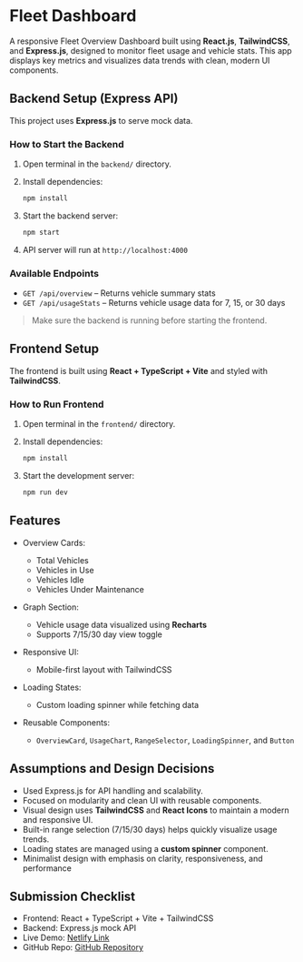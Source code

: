 # Fleet Dashboard

A responsive Fleet Overview Dashboard built using **React.js**, **TailwindCSS**, and **Express.js**, designed to monitor fleet usage and vehicle stats. This app displays key metrics and visualizes data trends with clean, modern UI components.

## Backend Setup (Express API)

This project uses **Express.js** to serve mock data.

### How to Start the Backend

1. Open terminal in the `backend/` directory.

2. Install dependencies:

   ```bash
   npm install
   ```

3. Start the backend server:

   ```bash
   npm start
   ```

4. API server will run at `http://localhost:4000`

### Available Endpoints

* `GET /api/overview` – Returns vehicle summary stats
* `GET /api/usageStats` – Returns vehicle usage data for 7, 15, or 30 days

> Make sure the backend is running before starting the frontend.

## Frontend Setup

The frontend is built using **React + TypeScript + Vite** and styled with **TailwindCSS**.

### How to Run Frontend

1. Open terminal in the `frontend/` directory.

2. Install dependencies:

   ```bash
   npm install
   ```

3. Start the development server:

   ```bash
   npm run dev
   ```

## Features

* Overview Cards:

  * Total Vehicles
  * Vehicles in Use
  * Vehicles Idle
  * Vehicles Under Maintenance

* Graph Section:

  * Vehicle usage data visualized using **Recharts**
  * Supports 7/15/30 day view toggle

* Responsive UI:

  * Mobile-first layout with TailwindCSS

* Loading States:

  * Custom loading spinner while fetching data

* Reusable Components:

  * `OverviewCard`, `UsageChart`, `RangeSelector`, `LoadingSpinner`, and `Button`

## Assumptions and Design Decisions

* Used Express.js for API handling and scalability.
* Focused on modularity and clean UI with reusable components.
* Visual design uses **TailwindCSS** and **React Icons** to maintain a modern and responsive UI.
* Built-in range selection (7/15/30 days) helps quickly visualize usage trends.
* Loading states are managed using a **custom spinner** component.
* Minimalist design with emphasis on clarity, responsiveness, and performance

## Submission Checklist

* Frontend: React + TypeScript + Vite + TailwindCSS
* Backend: Express.js mock API
* Live Demo: [Netlify Link](https://dashing-melba-1432b5.netlify.app/)
* GitHub Repo: [GitHub Repository](https://github.com/shalininukella/fleet-dashboard)
